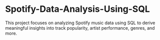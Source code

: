 # Spotify-Data-Analysis-Using-SQL
This project focuses on analyzing Spotify music data using SQL to derive meaningful insights into track popularity, artist performance, genres, and more.
